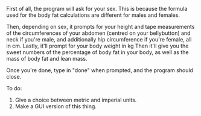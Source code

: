 First of all, the program will ask for your sex. This is because the formula used for the body fat calculations are different for males and females.

Then, depending on sex, it prompts for your height and tape measurements of the circumferences of your abdomen (centred on your bellybutton) and neck if you're male, and additionally hip circumference if you're female, all in cm. Lastly, it'll prompt for your body weight in kg Then it'll give you the sweet numbers of the percentage of body fat in your body, as well as the mass of body fat and lean mass. 

Once you're done, type in "done" when prompted, and the program should close.

To do:
1. Give a choice between metric and imperial units.
2. Make a GUI version of this thing.

